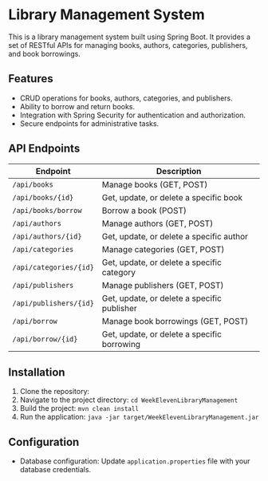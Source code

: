 # Library Management System

This is a library management system built using Spring Boot. It provides a set of RESTful APIs for managing books, authors, categories, publishers, and book borrowings.

## Features

- CRUD operations for books, authors, categories, and publishers.
- Ability to borrow and return books.
- Integration with Spring Security for authentication and authorization.
- Secure endpoints for administrative tasks.

## API Endpoints

| Endpoint                        | Description                            |
|---------------------------------|----------------------------------------|
| `/api/books`                    | Manage books (GET, POST)               |
| `/api/books/{id}`               | Get, update, or delete a specific book |
| `/api/books/borrow`             | Borrow a book (POST)                   |
| `/api/authors`                  | Manage authors (GET, POST)             |
| `/api/authors/{id}`             | Get, update, or delete a specific author|
| `/api/categories`               | Manage categories (GET, POST)          |
| `/api/categories/{id}`          | Get, update, or delete a specific category|
| `/api/publishers`               | Manage publishers (GET, POST)          |
| `/api/publishers/{id}`          | Get, update, or delete a specific publisher|
| `/api/borrow`                   | Manage book borrowings (GET, POST)     |
| `/api/borrow/{id}`              | Get, update, or delete a specific borrowing|

## Installation

1. Clone the repository: 
2. Navigate to the project directory: `cd WeekElevenLibraryManagement`
3. Build the project: `mvn clean install`
4. Run the application: `java -jar target/WeekElevenLibraryManagement.jar`

## Configuration

- Database configuration: Update `application.properties` file with your database credentials.
